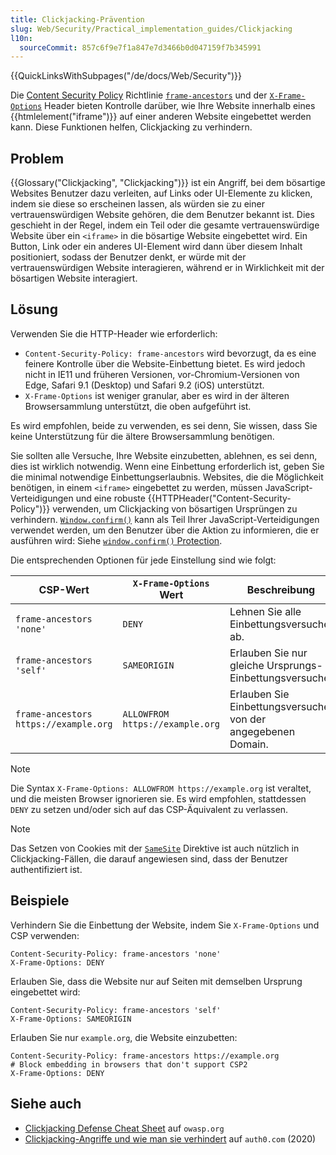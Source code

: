 ```yaml
---
title: Clickjacking-Prävention
slug: Web/Security/Practical_implementation_guides/Clickjacking
l10n:
  sourceCommit: 857c6f9e7f1a847e7d3466b0d047159f7b345991
---
```


{{QuickLinksWithSubpages("/de/docs/Web/Security")}}

Die [Content Security Policy](/de/docs/Web/HTTP/CSP) Richtlinie [`frame-ancestors`](/de/docs/Web/HTTP/Headers/Content-Security-Policy/frame-ancestors) und der [`X-Frame-Options`](/de/docs/Web/HTTP/Headers/X-Frame-Options) Header bieten Kontrolle darüber, wie Ihre Website innerhalb eines {{htmlelement("iframe")}} auf einer anderen Website eingebettet werden kann. Diese Funktionen helfen, Clickjacking zu verhindern.

## Problem

{{Glossary("Clickjacking", "Clickjacking")}} ist ein Angriff, bei dem bösartige Websites Benutzer dazu verleiten, auf Links oder UI-Elemente zu klicken, indem sie diese so erscheinen lassen, als würden sie zu einer vertrauenswürdigen Website gehören, die dem Benutzer bekannt ist. Dies geschieht in der Regel, indem ein Teil oder die gesamte vertrauenswürdige Website über ein `<iframe>` in die bösartige Website eingebettet wird. Ein Button, Link oder ein anderes UI-Element wird dann über diesem Inhalt positioniert, sodass der Benutzer denkt, er würde mit der vertrauenswürdigen Website interagieren, während er in Wirklichkeit mit der bösartigen Website interagiert.

## Lösung

Verwenden Sie die HTTP-Header wie erforderlich:

- `Content-Security-Policy: frame-ancestors` wird bevorzugt, da es eine feinere Kontrolle über die Website-Einbettung bietet. Es wird jedoch nicht in IE11 und früheren Versionen, vor-Chromium-Versionen von Edge, Safari 9.1 (Desktop) und Safari 9.2 (iOS) unterstützt.
- `X-Frame-Options` ist weniger granular, aber es wird in der älteren Browsersammlung unterstützt, die oben aufgeführt ist.

Es wird empfohlen, beide zu verwenden, es sei denn, Sie wissen, dass Sie keine Unterstützung für die ältere Browsersammlung benötigen.

Sie sollten alle Versuche, Ihre Website einzubetten, ablehnen, es sei denn, dies ist wirklich notwendig. Wenn eine Einbettung erforderlich ist, geben Sie die minimal notwendige Einbettungserlaubnis. Websites, die die Möglichkeit benötigen, in einem `<iframe>` eingebettet zu werden, müssen JavaScript-Verteidigungen und eine robuste {{HTTPHeader("Content-Security-Policy")}} verwenden, um Clickjacking von bösartigen Ursprüngen zu verhindern. [`Window.confirm()`](/de/docs/Web/API/Window/confirm) kann als Teil Ihrer JavaScript-Verteidigungen verwendet werden, um den Benutzer über die Aktion zu informieren, die er ausführen wird: Siehe [`window.confirm()` Protection](https://cheatsheetseries.owasp.org/cheatsheets/Clickjacking_Defense_Cheat_Sheet.html#windowconfirm-protection).

Die entsprechenden Optionen für jede Einstellung sind wie folgt:

| CSP-Wert                              | `X-Frame-Options` Wert          | Beschreibung                                                 |
| ------------------------------------- | ------------------------------- | ------------------------------------------------------------ |
| `frame-ancestors 'none'`              | `DENY`                          | Lehnen Sie alle Einbettungsversuche ab.                      |
| `frame-ancestors 'self'`              | `SAMEORIGIN`                    | Erlauben Sie nur gleiche Ursprungs-Einbettungsversuche.      |
| `frame-ancestors https://example.org` | `ALLOWFROM https://example.org` | Erlauben Sie Einbettungsversuche von der angegebenen Domain. |

> [!NOTE]
> Die Syntax `X-Frame-Options: ALLOWFROM https://example.org` ist veraltet, und die meisten Browser ignorieren sie. Es wird empfohlen, stattdessen `DENY` zu setzen und/oder sich auf das CSP-Äquivalent zu verlassen.

> [!NOTE]
> Das Setzen von Cookies mit der [`SameSite`](/de/docs/Web/Security/Practical_implementation_guides/Cookies#samesite) Direktive ist auch nützlich in Clickjacking-Fällen, die darauf angewiesen sind, dass der Benutzer authentifiziert ist.

## Beispiele

Verhindern Sie die Einbettung der Website, indem Sie `X-Frame-Options` und CSP verwenden:

```http
Content-Security-Policy: frame-ancestors 'none'
X-Frame-Options: DENY
```

Erlauben Sie, dass die Website nur auf Seiten mit demselben Ursprung eingebettet wird:

```http
Content-Security-Policy: frame-ancestors 'self'
X-Frame-Options: SAMEORIGIN
```

Erlauben Sie nur `example.org`, die Website einzubetten:

```http
Content-Security-Policy: frame-ancestors https://example.org
# Block embedding in browsers that don't support CSP2
X-Frame-Options: DENY
```

## Siehe auch

- [Clickjacking Defense Cheat Sheet](https://cheatsheetseries.owasp.org/cheatsheets/Clickjacking_Defense_Cheat_Sheet.html) auf `owasp.org`
- [Clickjacking-Angriffe und wie man sie verhindert](https://auth0.com/blog/preventing-clickjacking-attacks/) auf `auth0.com` (2020)
